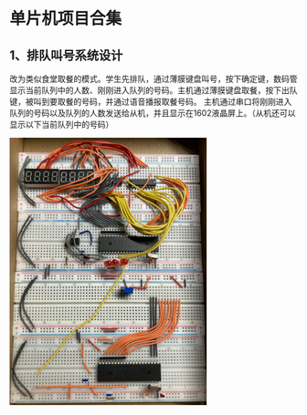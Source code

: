 # 单片机项目合集

## 1、排队叫号系统设计

改为类似食堂取餐的模式。学生先排队，通过薄膜键盘叫号，按下确定键，数码管显示当前队列中的人数、刚刚进入队列的号码。主机通过薄膜键盘取餐，按下出队键，被叫到要取餐的号码，并通过语音播报取餐号码。 主机通过串口将刚刚进入队列的号码以及队列的人数发送给从机，并且显示在1602液晶屏上。（从机还可以显示以下当前队列中的号码）

<img src="./resources/image-20210315002251345.png" style="zoom:50%;" /> 